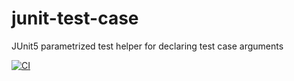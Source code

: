# junit-test-case
JUnit5 parametrized test helper for declaring test case arguments

[![CI](https://github.com/khalicki/junit-data-table/actions/workflows/ci.yml/badge.svg)](https://github.com/khalicki/junit-data-table/actions/workflows/ci.yml)

